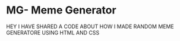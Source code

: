 # MG- Meme Generator

HEY I HAVE SHARED A CODE ABOUT HOW I MADE RANDOM MEME GENERATORE USING HTML AND CSS
